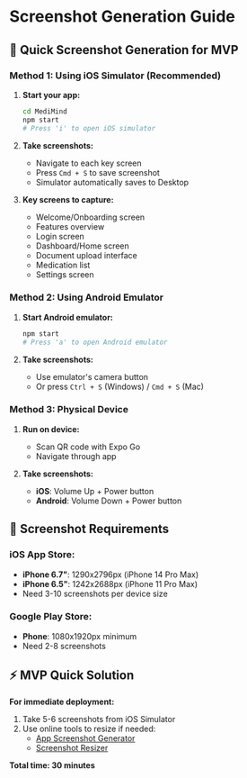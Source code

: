 # Screenshot Generation Guide

## 📸 **Quick Screenshot Generation for MVP**

### **Method 1: Using iOS Simulator (Recommended)**

1. **Start your app:**
   ```bash
   cd MediMind
   npm start
   # Press 'i' to open iOS simulator
   ```

2. **Take screenshots:**
   - Navigate to each key screen
   - Press `Cmd + S` to save screenshot
   - Simulator automatically saves to Desktop

3. **Key screens to capture:**
   - Welcome/Onboarding screen
   - Features overview
   - Login screen
   - Dashboard/Home screen
   - Document upload interface
   - Medication list
   - Settings screen

### **Method 2: Using Android Emulator**

1. **Start Android emulator:**
   ```bash
   npm start
   # Press 'a' to open Android emulator
   ```

2. **Take screenshots:**
   - Use emulator's camera button
   - Or press `Ctrl + S` (Windows) / `Cmd + S` (Mac)

### **Method 3: Physical Device**

1. **Run on device:**
   - Scan QR code with Expo Go
   - Navigate through app

2. **Take screenshots:**
   - **iOS**: Volume Up + Power button
   - **Android**: Volume Down + Power button

## 🎨 **Screenshot Requirements**

### **iOS App Store:**
- **iPhone 6.7"**: 1290x2796px (iPhone 14 Pro Max)
- **iPhone 6.5"**: 1242x2688px (iPhone 11 Pro Max)
- Need 3-10 screenshots per device size

### **Google Play Store:**
- **Phone**: 1080x1920px minimum
- Need 2-8 screenshots

## ⚡ **MVP Quick Solution**

**For immediate deployment:**
1. Take 5-6 screenshots from iOS Simulator
2. Use online tools to resize if needed:
   - [App Screenshot Generator](https://www.appstorescreenshot.com/)
   - [Screenshot Resizer](https://www.screenshotresizer.com/)

**Total time: 30 minutes** 